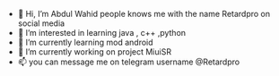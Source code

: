 - 👋 Hi, I’m Abdul Wahid people knows me with the name Retardpro on social media
- 👀 I’m interested in learning java , c++ ,python
- 🌱 I’m currently learning mod android
- 💞️ I’m currently working on project MiuiSR
- 📫 you can message me on telegram username @Retardpro

<!---
abdulwahidkne/abdulwahidkne is a ✨ special ✨ repository because its `README.md` (this file) appears on your GitHub profile.
You can click the Preview link to take a look at your changes.
--->
